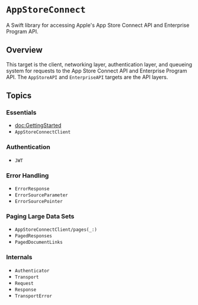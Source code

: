 # ``AppStoreConnect``

A Swift library for accessing Apple's App Store Connect API and Enterprise Program API.

## Overview

This target is the client, networking layer, authentication layer, and queueing system for requests to the App Store Connect API and Enterprise Program API. The `AppStoreAPI` and `EnterpriseAPI` targets are the API layers.

## Topics

### Essentials

- <doc:GettingStarted>
- ``AppStoreConnectClient``

### Authentication

- ``JWT``

### Error Handling

- ``ErrorResponse``
- ``ErrorSourceParameter``
- ``ErrorSourcePointer``

### Paging Large Data Sets

- ``AppStoreConnectClient/pages(_:)``
- ``PagedResponses``
- ``PagedDocumentLinks``

### Internals

- ``Authenticator``
- ``Transport``
- ``Request``
- ``Response``
- ``TransportError``
